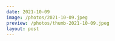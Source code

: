 ```yaml
---
date: 2021-10-09
image: /photos/2021-10-09.jpeg
preview: /photos/thumb-2021-10-09.jpeg
layout: post
---
```



